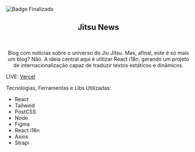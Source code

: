 ![Badge Finalizado](http://img.shields.io/static/v1?label=STATUS&message=INPROGRESS&color=red&style=for-the-badge)

<h2 align="center">Jitsu News</h2>
<br/>
<p align="center">Blog com notícias sobre o universo do Jiu Jitsu. Mas, afinal, este é só mais um blog? Não. A ideia central aqui é utilizar React i18n, gerando um projeto de internacionalização capaz de traduzir textos estáticos e dinâmicos. </p>



LIVE: <a href="">Vercel</a> 

Tecnologias, Ferramentas e Libs Utilizadas:
<ul>
  <li>React</li>
    <li>Tailwind</li>
      <li>PostCSS</li>
        <li>Node</li>
          <li>Figma</li>
          <li>React i18n</li>
          <li>Axios</li>
          <li>Strapi</li>
</ul>